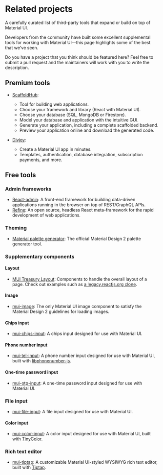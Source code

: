 # Related projects

<p class="description">A carefully curated list of third-party tools that expand or build on top of Material UI.</p>

Developers from the community have built some excellent supplemental tools for working with Material UI—this page highlights some of the best that we've seen.

Do you have a project that you think should be featured here?
Feel free to submit a pull request and the maintainers will work with you to write the description.

## Premium tools

- [ScaffoldHub](https://v2.scaffoldhub.io/scaffolds/react-material-ui?partner=1):

  - Tool for building web applications.
  - Choose your framework and library (React with Material UI).
  - Choose your database (SQL, MongoDB or Firestore).
  - Model your database and application with the intuitive GUI.
  - Generate your application, including a complete scaffolded backend.
  - Preview your application online and download the generated code.

- [Divjoy](https://divjoy.com?via=material-ui):

  - Create a Material UI app in minutes.
  - Templates, authentication, database integration, subscription payments, and more.

## Free tools

### Admin frameworks

- [React-admin](https://github.com/marmelab/react-admin): A front-end framework for building data-driven applications running in the browser on top of REST/GraphQL APIs.
- [Refine](https://github.com/refinedev/refine): An open source, headless React meta-framework for the rapid development of web applications.

### Theming

- [Material palette generator](https://m2.material.io/inline-tools/color/): The official Material Design 2 palette generator tool.

### Supplementary components

#### Layout

- [MUI Treasury Layout](https://mui-treasury.com/?path=/docs/layout-v6-introduction--docs): Components to handle the overall layout of a page. Check out examples such as [a legacy.reactjs.org clone](https://mui-treasury.com/?path=/story/layout-v6-app-react-legacy--react-legacy).

#### Image

- [mui-image](https://github.com/benmneb/mui-image): The only Material UI image component to satisfy the Material Design 2 guidelines for loading images.

#### Chips input

- [mui-chips-input](https://github.com/viclafouch/mui-chips-input): A chips input designed for use with Material UI.

#### Phone number input

- [mui-tel-input](https://github.com/viclafouch/mui-tel-input): A phone number input designed for use with Material UI, built with [libphonenumber-js](https://www.npmjs.com/package/libphonenumber-js).

#### One-time password input

- [mui-otp-input](https://github.com/viclafouch/mui-otp-input): A one-time password input designed for use with Material UI.

### File input

- [mui-file-input](https://github.com/viclafouch/mui-file-input): A file input designed for use with Material UI.

#### Color input

- [mui-color-input](https://github.com/viclafouch/mui-color-input): A color input designed for use with Material UI, built with [TinyColor](https://tinycolor.vercel.app/).

### Rich text editor

- [mui-tiptap](https://github.com/sjdemartini/mui-tiptap): A customizable Material UI-styled WYSIWYG rich text editor, built with [Tiptap](https://tiptap.dev/).
